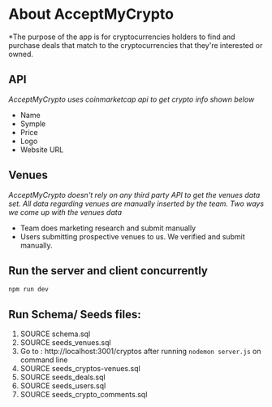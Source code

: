 # About AcceptMyCrypto
*The purpose of the app is for cryptocurrencies holders to find and purchase deals that match to the cryptocurrencies that they're interested or owned. 

## API
*AcceptMyCrypto uses coinmarketcap api to get crypto info shown below*
* Name
* Symple
* Price
* Logo
* Website URL

## Venues
*AcceptMyCrypto doesn't rely on any third party API to get the venues data set. All data regarding venues are manually inserted by the team.*
*Two ways we come up with the venues data*
* Team does marketing research and submit manually
* Users submitting prospective venues to us. We verified and submit manually.

## Run the server and client concurrently
```
npm run dev
```
## Run Schema/ Seeds files:
1. SOURCE schema.sql
2. SOURCE seeds_venues.sql
3. Go to : http://localhost:3001/cryptos after running `nodemon server.js` on command line
4. SOURCE seeds_cryptos-venues.sql
5. SOURCE seeds_deals.sql
6. SOURCE seeds_users.sql
7. SOURCE seeds_crypto_comments.sql

